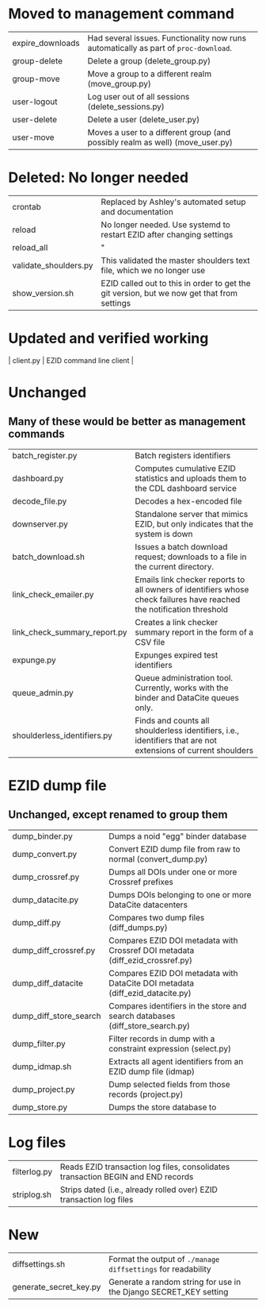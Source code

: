 # Moved to management command

|||
| --- | --- |
| expire_downloads               | Had several issues. Functionality now runs automatically as part of `proc-download`.|
| group-delete                   | Delete a group  (delete_group.py)                                                   |
| group-move                     | Move a group to a different realm  (move_group.py)                                  |
| user-logout                    | Log user out of all sessions  (delete_sessions.py)                                  |
| user-delete                    | Delete a user (delete_user.py)                                                      |
| user-move                      | Moves a user to a different group (and possibly realm as well)  (move_user.py)      |

# Deleted: No longer needed
|||
| --- | --- |
| crontab                       | Replaced by Ashley's automated setup and documentation                                                                  |
| reload                        | No longer needed. Use systemd to restart EZID after changing settings                                                   |
| reload_all                    | "                                                                                                                       |
| validate_shoulders.py         | This validated the master shoulders text file, which we no longer use                                                   |
| show_version.sh               | EZID called out to this in order to get the git version, but we now get that from settings |

# Updated and verified working
| client.py                     | EZID command line client                                                                                              |

# Unchanged
## Many of these would be better as management commands
|||
| --- | --- |
| batch_register.py             | Batch registers identifiers                                                                                           |
| dashboard.py                  | Computes cumulative EZID statistics and uploads them to the CDL dashboard service                                     |
| decode_file.py                | Decodes a hex-encoded file                                                                                            |
| downserver.py                 | Standalone server that mimics EZID, but only indicates that the system is down                                        |
| batch_download.sh             | Issues a batch download request; downloads to a file in the current directory.                                        |
| link_check_emailer.py         | Emails link checker reports to all owners of identifiers whose check failures have reached the notification threshold |
| link_check_summary_report.py  | Creates a link checker summary report in the form of a CSV file                                                       |
| expunge.py                    | Expunges expired test identifiers                                                                                     |
| queue_admin.py                | Queue administration tool. Currently, works with the binder and DataCite queues only.                                 |
| shoulderless_identifiers.py   | Finds and counts all shoulderless identifiers, i.e., identifiers that are not extensions of current shoulders         |

# EZID dump file
## Unchanged, except renamed to group them
|||
| --- | --- |
| dump_binder.py                | Dumps a noid "egg" binder database                                            |
| dump_convert.py               | Convert EZID dump file from raw to normal (convert_dump.py)                   |
| dump_crossref.py              | Dumps all DOIs under one or more Crossref prefixes                            |
| dump_datacite.py              | Dumps DOIs belonging to one or more DataCite datacenters                      |
| dump_diff.py                  | Compares two dump files (diff_dumps.py)                                       |
| dump_diff_crossref.py         | Compares EZID DOI metadata with Crossref DOI metadata (diff_ezid_crossref.py) |
| dump_diff_datacite            | Compares EZID DOI metadata with DataCite DOI metadata (diff_ezid_datacite.py) |
| dump_diff_store_search        | Compares identifiers in the store and search databases (diff_store_search.py) |
| dump_filter.py                | Filter records in dump with a constraint expression (select.py)               |
| dump_idmap.sh                 | Extracts all agent identifiers from an EZID dump file (idmap)                 |
| dump_project.py               | Dump selected fields from those records (project.py)                          |
| dump_store.py                 | Dumps the store database to                                                   |

# Log files
|||
| --- | --- |
| filterlog.py                  | Reads EZID transaction log files, consolidates transaction BEGIN and END records |
| striplog.sh                   | Strips dated (i.e., already rolled over) EZID transaction log files              |

# New
|||
| --- | --- |
| diffsettings.sh               | Format the output of `./manage diffsettings` for readability      |
| generate_secret_key.py        | Generate a random string for use in the Django SECRET_KEY setting |
